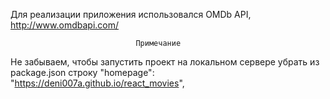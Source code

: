 

Для реализации приложения использовался OMDb API, http://www.omdbapi.com/






                                Примечание                        

Не забываем, чтобы запустить проект на локальном сервере убрать из package.json строку
"homepage": "https://deni007a.github.io/react_movies",
